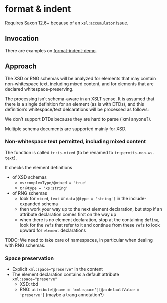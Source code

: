 # format & indent

Requires Saxon 12.6+ because of an [`xsl:accumulator` issue](https://saxonica.plan.io/issues/6679).

## Invocation

There are examples on [format-indent-demo](https://github.com/gimsieke/format-indent-demo/). 

## Approach

The XSD or RNG schemas will be analyzed for elements that may contain non-whitespace text, including mixed content, and for elements that are declared whitespace-preserving.

The processing isn’t schema-aware in an XSLT sense. It is assumed that there is a single definition for an element (as is with DTDs), and this definition’s whitespace/text delcarations will be processed as follows:

We don’t support DTDs because they are hard to parse (ixml anyone?).

Multiple schema documents are supported mainly for XSD.

### Non-whitespace text permitted, including mixed content

The function is called `tr:is-mixed` (to be renamed to `tr:permits-non-ws-text`).

It checks the element definitions

- of XSD schemas
  - `xs:complexType/@mixed = 'true'`
  - or `@type = 'xs:string'`
- of RNG schemas
  - look for `mixed`, `text` or `data[@type = 'string']` in the include-expanded schema
  - then work your way up to the next element declaration, but stop if an attribute declaration comes first on the way up
  - when there is no element declaration, stop at the containing `define`, look for the `ref`s that refer to it and continue from these `ref`s to look upward for `element` declarations

TODO: We need to take care of namespaces, in particular when dealing with RNG schemas.
 
### Space preservation

- Explicit `xml:space="preserve"` in the content
- The element declaration contains a default attribute `xml:space="preserve"` 
  - XSD: tbd
  - RNG: `attribute[@name = 'xml:space'][@a:defaultValue = 'preserve']` (maybe a trang annotation?)
 